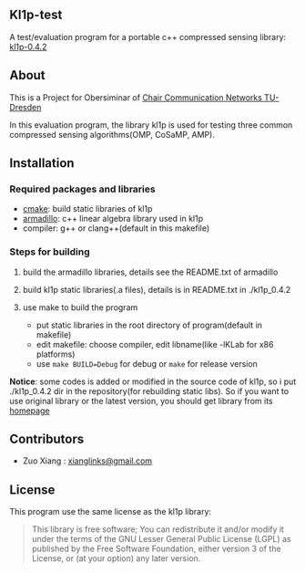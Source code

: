 ## Kl1p-test

A test/evaluation program for a portable c++ compressed sensing library: [kl1p-0.4.2](http://kl1p.sourceforge.net/home.html) 

## About

This is a Project for Obersiminar of [Chair Communication Networks TU-Dresden](https://cn.ifn.et.tu-dresden.de/)

In this evaluation program, the library kl1p is used for testing three common compressed sensing algorithms(OMP, CoSaMP, AMP). 

## Installation

### Required packages and libraries
* [cmake](https://cmake.org/): build static libraries of kl1p
* [armadillo](http://arma.sourceforge.net/): c++ linear algebra library used in kl1p
* compiler: g++ or clang++(default in this makefile)

### Steps for building

1. build the armadillo libraries, details see the README.txt of armadillo

2. build kl1p static libraries(.a files), details is in README.txt in ./kl1p_0.4.2

3. use make to build the program
    * put static libraries in the root directory of program(default in makefile)
    * edit makefile: choose compiler, edit libname(like -lKLab for x86 platforms)
    * use `make BUILD=Debug` for debug or `make` for release version

**Notice**: some codes is added or modified in the source code of kl1p, so i put ./kl1p_0.4.2 dir in the repository(for rebuilding static libs). So if you want
to use original library or the latest version, you should get library from its [homepage](http://kl1p.sourceforge.net/home.html)

## Contributors

* Zuo Xiang : xianglinks@gmail.com

## License

This program use the same license as the kl1p library: 
> This library is free software; You can redistribute it and/or modify it under the terms of the GNU Lesser General Public License (LGPL) as published by the Free Software Foundation, either version 3 of the License, or (at your option) any later version.
